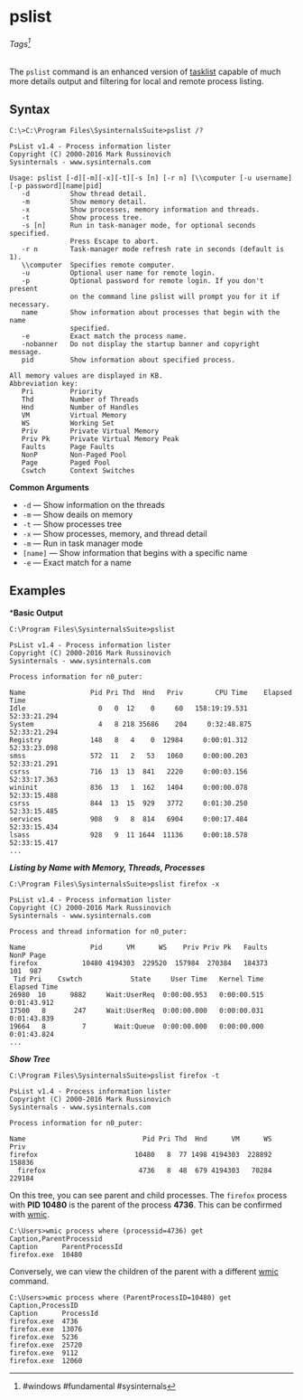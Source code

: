 # pslist
###### Tags[^1]
The `pslist` command is an enhanced version of [tasklist](tasklist.md) capable of much more details output and filtering for local and remote process listing. 
## Syntax
```
C:\>C:\Program Files\SysinternalsSuite>pslist /?

PsList v1.4 - Process information lister
Copyright (C) 2000-2016 Mark Russinovich
Sysinternals - www.sysinternals.com

Usage: pslist [-d][-m][-x][-t][-s [n] [-r n] [\\computer [-u username][-p password][name|pid]
   -d          Show thread detail.
   -m          Show memory detail.
   -x          Show processes, memory information and threads.
   -t          Show process tree.
   -s [n]      Run in task-manager mode, for optional seconds specified.
               Press Escape to abort.
   -r n        Task-manager mode refresh rate in seconds (default is 1).
   \\computer  Specifies remote computer.
   -u          Optional user name for remote login.
   -p          Optional password for remote login. If you don't present
               on the command line pslist will prompt you for it if necessary.
   name        Show information about processes that begin with the name
               specified.
   -e          Exact match the process name.
   -nobanner   Do not display the startup banner and copyright message.
   pid         Show information about specified process.

All memory values are displayed in KB.
Abbreviation key:
   Pri         Priority
   Thd         Number of Threads
   Hnd         Number of Handles
   VM          Virtual Memory
   WS          Working Set
   Priv        Private Virtual Memory
   Priv Pk     Private Virtual Memory Peak
   Faults      Page Faults
   NonP        Non-Paged Pool
   Page        Paged Pool
   Cswtch      Context Switches
```


 **Common Arguments**
 - `-d` &mdash; Show information on the threads 
 - `-m` &mdash; Show deails on memory
 - `-t` &mdash; Show processes tree
 - `-x` &mdash; Show processes, memory, and thread detail
 - `-m` &mdash; Run in task manager mode 
 - `[name]` &mdash; Show information that begins with a specific name
 - `-e` &mdash; Exact match for a name

## Examples

***Basic Output**
```
C:\Program Files\SysinternalsSuite>pslist

PsList v1.4 - Process information lister
Copyright (C) 2000-2016 Mark Russinovich
Sysinternals - www.sysinternals.com

Process information for n0_puter:

Name                Pid Pri Thd  Hnd   Priv        CPU Time    Elapsed Time
Idle                  0   0  12    0     60   158:19:19.531    52:33:21.294
System                4   8 218 35686    204     0:32:48.875    52:33:21.294
Registry            148   8   4    0  12984     0:00:01.312    52:33:23.098
smss                572  11   2   53   1060     0:00:00.203    52:33:21.291
csrss               716  13  13  841   2220     0:00:03.156    52:33:17.363
wininit             836  13   1  162   1404     0:00:00.078    52:33:15.488
csrss               844  13  15  929   3772     0:01:30.250    52:33:15.485
services            908   9   8  814   6904     0:00:17.484    52:33:15.434
lsass               928   9  11 1644  11136     0:00:18.578    52:33:15.417
...
```

***Listing by Name with Memory, Threads, Processes***
```
C:\Program Files\SysinternalsSuite>pslist firefox -x

PsList v1.4 - Process information lister
Copyright (C) 2000-2016 Mark Russinovich
Sysinternals - www.sysinternals.com

Process and thread information for n0_puter:

Name                Pid      VM      WS    Priv Priv Pk   Faults   NonP Page
firefox           10480 4194303  229520  157984  270384   184373    101  987
 Tid Pri    Cswtch            State     User Time   Kernel Time   Elapsed Time
26980  10      9882     Wait:UserReq  0:00:00.953   0:00:00.515    0:01:43.912
17500   8       247     Wait:UserReq  0:00:00.000   0:00:00.031    0:01:43.839
19664   8         7       Wait:Queue  0:00:00.000   0:00:00.000      0:01:43.824
...
```
***Show Tree***
```
C:\Program Files\SysinternalsSuite>pslist firefox -t

PsList v1.4 - Process information lister
Copyright (C) 2000-2016 Mark Russinovich
Sysinternals - www.sysinternals.com

Process information for n0_puter:

Name                             Pid Pri Thd  Hnd      VM      WS    Priv
firefox                        10480   8  77 1498 4194303  228892  158836
  firefox                       4736   8  48  679 4194303   70284  229184
```
On this tree, you can see parent and child processes. The `firefox` process with **PID 10480** is the parent of the process **4736**. This can be confirmed with [wmic](wmic.md). 

```
C:\Users>wmic process where (processid=4736) get Caption,ParentProcessid
Caption      ParentProcessId
firefox.exe  10480
```

Conversely, we can view the children of the parent with a different [wmic](wmic.md) command. 
```
C:\Users>wmic process where (ParentProcessID=10480) get Caption,ProcessID
Caption      ProcessId
firefox.exe  4736
firefox.exe  13076
firefox.exe  5236
firefox.exe  25720
firefox.exe  9112
firefox.exe  12060
```
 [^1]: #windows #fundamental #sysinternals 
